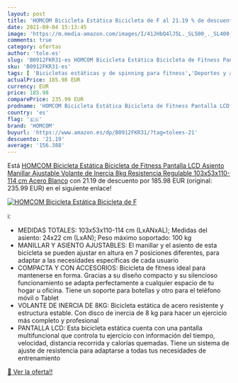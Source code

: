 ```yaml
---
layout: post
title: 'HOMCOM Bicicleta Estática Bicicleta de F al 21.19 % de descuento'
date: 2021-09-04 15:13:45
image: 'https://m.media-amazon.com/images/I/41JHbQ4lJ5L._SL500_._SL400_.jpg'
comments: true
category: ofertas
author: 'tole.es'
slug: 'B0912FKR31-es HOMCOM Bicicleta Estática Bicicleta de Fitness Pantalla...'
sku: 'B0912FKR31-es'
tags: [ 'Bicicletas estáticas y de spinning para fitness','Deportes y aire libre','Fitness y ejercicio','Máquinas de cardio para fitness','bicicleta','homcom', ]
actualPrice: 185.98 EUR
currency: EUR
price: 185.98
comparePrice: 235.99 EUR
prodname: 'HOMCOM Bicicleta Estática Bicicleta de Fitness Pantalla LCD Asiento Manillar Ajustable Volante de Inercia 8kg Resistencia Regulable 103x53x110-114 cm Acero Blanco'
country: 'es'
flag: '🇪🇸'
brand: 'HOMCOM'
buyurl: 'https://www.amazon.es/dp/B0912FKR31/?tag=tolees-21'
descuento: '21.19'
average: '156.388'
---
```


Está [HOMCOM Bicicleta Estática Bicicleta de Fitness Pantalla LCD Asiento Manillar Ajustable Volante de Inercia 8kg Resistencia Regulable 103x53x110-114 cm Acero Blanco](https://www.amazon.es/dp/B0912FKR31/?tag=tolees-21) con 21.19 de descuento por 185.98 EUR (original: 235.99 EUR) en el siguiente enlace!

[![HOMCOM Bicicleta Estática Bicicleta de F](https://m.media-amazon.com/images/I/41JHbQ4lJ5L._SL500_._SL400_.jpg)](https://www.amazon.es/dp/B0912FKR31/?tag=tolees-21)

ℹ️:

- MEDIDAS TOTALES: 103x53x110-114 cm (LxANxAL); Medidas del asiento: 24x22 cm (LxAN); Peso máximo soportado: 100 kg
- MANILLAR Y ASIENTO AJUSTABLES: El manillar y el asiento de esta bicicleta se pueden ajustar en altura en 7 posiciones diferentes, para adaptar a las necesidades específicas de cada usuario
- COMPACTA Y CON ACCESORIOS: Bicicleta de fitness ideal para mantenerse en forma. Gracias a su diseño compacto y su silencioso funcionamiento se adapta perfectamente a cualquier espacio de tu hogar u oficina. Tiene un soporte para botellas y otro para el teléfono móvil o Tablet
- VOLANTE DE INERCIA DE 8KG: Bicicleta estática de acero resistente y estructura estable. Con disco de inercia de 8 kg para hacer un ejercicio más completo y profesional
- PANTALLA LCD: Esta bicicleta estática cuenta con una pantalla multifuncional que controla tu ejercicio con información del tiempo, velocidad, distancia recorrida y calorías quemadas. Tiene un sistema de ajuste de resistencia para adaptarse a todas tus necesidades de entrenamiento

[🛒 Ver la oferta!!](https://www.amazon.es/dp/B0912FKR31/?tag=tolees-21)
